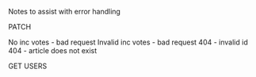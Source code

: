 Notes to assist with error handling

PATCH

No inc votes - bad request
Invalid inc votes - bad request
404 - invalid id
404 - article does not exist


GET USERS


